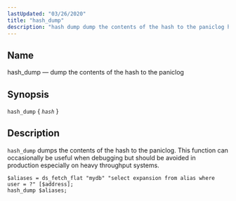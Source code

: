 ```yaml
---
lastUpdated: "03/26/2020"
title: "hash_dump"
description: "hash dump dump the contents of the hash to the paniclog hash dump hash hash dump dumps the contents of the hash to the paniclog This function can occasionally be useful when debugging but should be avoided in production especially on heavy throughput systems Example 16 108 hash dump example..."
---
```


<a name="sieve.ref.hash_dump"></a> 
## Name

hash_dump — dump the contents of the hash to the paniclog

## Synopsis

`hash_dump` { *`hash`* }

<a name="idp30889440"></a> 
## Description

`hash_dump` dumps the contents of the hash to the paniclog. This function can occasionally be useful when debugging but should be avoided in production especially on heavy throughput systems.

<a name="example.hash_dump"></a> 


```
$aliases = ds_fetch_flat "mydb" "select expansion from alias where user = ?" [$address];
hash_dump $aliases;
```